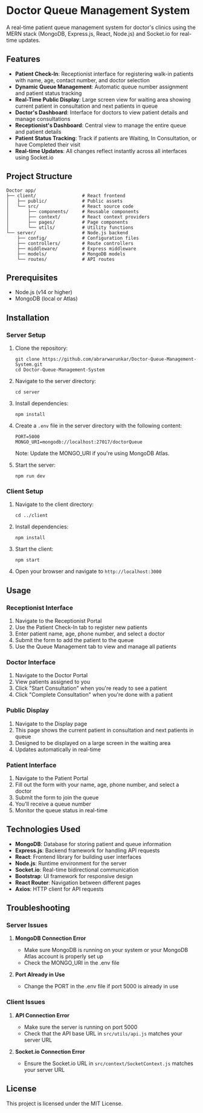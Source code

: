 # Doctor Queue Management System

A real-time patient queue management system for doctor's clinics using the MERN stack (MongoDB, Express.js, React, Node.js) and Socket.io for real-time updates.

## Features

- **Patient Check-In**: Receptionist interface for registering walk-in patients with name, age, contact number, and doctor selection
- **Dynamic Queue Management**: Automatic queue number assignment and patient status tracking
- **Real-Time Public Display**: Large screen view for waiting area showing current patient in consultation and next patients in queue
- **Doctor's Dashboard**: Interface for doctors to view patient details and manage consultations
- **Receptionist's Dashboard**: Central view to manage the entire queue and patient details
- **Patient Status Tracking**: Track if patients are Waiting, In Consultation, or have Completed their visit
- **Real-time Updates**: All changes reflect instantly across all interfaces using Socket.io

## Project Structure

```
Doctor app/
├── client/                 # React frontend
│   ├── public/             # Public assets
│   └── src/                # React source code
│       ├── components/     # Reusable components
│       ├── context/        # React context providers
│       ├── pages/          # Page components
│       └── utils/          # Utility functions
└── server/                 # Node.js backend
    ├── config/             # Configuration files
    ├── controllers/        # Route controllers
    ├── middleware/         # Express middleware
    ├── models/             # MongoDB models
    └── routes/             # API routes
```

## Prerequisites

- Node.js (v14 or higher)
- MongoDB (local or Atlas)

## Installation

### Server Setup

1. Clone the repository:
   ```
   git clone https://github.com/abrarwarunkar/Doctor-Queue-Management-System.git
   cd Doctor-Queue-Management-System
   ```

2. Navigate to the server directory:
   ```
   cd server
   ```

3. Install dependencies:
   ```
   npm install
   ```

4. Create a `.env` file in the server directory with the following content:
   ```
   PORT=5000
   MONGO_URI=mongodb://localhost:27017/doctorQueue
   ```
   Note: Update the MONGO_URI if you're using MongoDB Atlas.

5. Start the server:
   ```
   npm run dev
   ```

### Client Setup

1. Navigate to the client directory:
   ```
   cd ../client
   ```

2. Install dependencies:
   ```
   npm install
   ```

3. Start the client:
   ```
   npm start
   ```

4. Open your browser and navigate to `http://localhost:3000`

## Usage

### Receptionist Interface

1. Navigate to the Receptionist Portal
2. Use the Patient Check-In tab to register new patients
3. Enter patient name, age, phone number, and select a doctor
4. Submit the form to add the patient to the queue
5. Use the Queue Management tab to view and manage all patients

### Doctor Interface

1. Navigate to the Doctor Portal
2. View patients assigned to you
3. Click "Start Consultation" when you're ready to see a patient
4. Click "Complete Consultation" when you're done with a patient

### Public Display

1. Navigate to the Display page
2. This page shows the current patient in consultation and next patients in queue
3. Designed to be displayed on a large screen in the waiting area
4. Updates automatically in real-time

### Patient Interface

1. Navigate to the Patient Portal
2. Fill out the form with your name, age, phone number, and select a doctor
3. Submit the form to join the queue
4. You'll receive a queue number
5. Monitor the queue status in real-time

## Technologies Used

- **MongoDB**: Database for storing patient and queue information
- **Express.js**: Backend framework for handling API requests
- **React**: Frontend library for building user interfaces
- **Node.js**: Runtime environment for the server
- **Socket.io**: Real-time bidirectional communication
- **Bootstrap**: UI framework for responsive design
- **React Router**: Navigation between different pages
- **Axios**: HTTP client for API requests

## Troubleshooting

### Server Issues

1. **MongoDB Connection Error**
   - Make sure MongoDB is running on your system or your MongoDB Atlas account is properly set up
   - Check the MONGO_URI in the .env file

2. **Port Already in Use**
   - Change the PORT in the .env file if port 5000 is already in use

### Client Issues

1. **API Connection Error**
   - Make sure the server is running on port 5000
   - Check that the API base URL in `src/utils/api.js` matches your server URL

2. **Socket.io Connection Error**
   - Ensure the Socket.io URL in `src/context/SocketContext.js` matches your server URL

## License

This project is licensed under the MIT License.